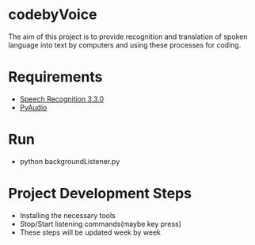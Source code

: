 # codebyVoice

The aim of this project is to provide recognition and translation of spoken language into text by computers and using these processes for coding.

# Requirements

* [Speech Recognition 3.3.0](https://pypi.python.org/pypi/SpeechRecognition/)
* [PyAudio](https://pypi.python.org/pypi/SpeechRecognition/)

# Run

* python backgroundListener.py

# Project Development Steps

* Installing the necessary tools
* Stop/Start listening commands(maybe key press)
* These steps will be updated week by week
